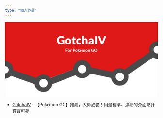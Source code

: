 ```yaml
---
type: "個人作品"
---
```

<div class="resume-promo">
    <img src="/images/gotchaiv.png" class="img-rounded" />
</div>

* <a href="https://play.google.com/store/apps/details?id=com.gotchaiv" target="_blank">GotchaIV</a> - 【Pokemon GO】推薦，大師必備！用最精準、漂亮的介面來計算寶可夢
